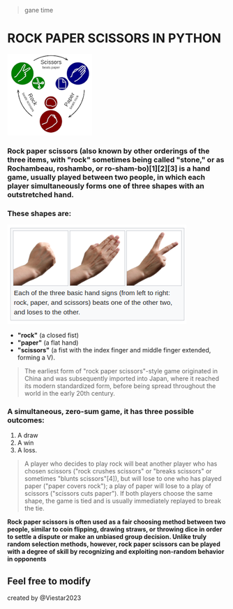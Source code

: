 > gane time

# ROCK PAPER SCISSORS IN PYTHON

![RPS](assets/rps.png)

### **Rock paper scissors** (also known by other orderings of the three items, with "rock" sometimes being called "stone," or as Rochambeau, roshambo, or ro-sham-bo)[1][2][3] is a hand game, usually played between two people, in which each player simultaneously forms one of three shapes with an outstretched hand. 

### These shapes are:
![RCP](assets/g.png)
- **"rock"** (a closed fist)
- **"paper"** (a flat hand)
- **"scissors"** (a fist with the index finger and middle finger extended, forming a V). 

> The earliest form of "rock paper scissors"-style game originated in China and was subsequently imported into Japan, where it reached its modern standardized form, before being spread throughout the world in the early 20th century.

### A simultaneous, zero-sum game, it has three possible outcomes:
1. A draw
2. A win
3. A loss. 

> A player who decides to play rock will beat another player who has chosen scissors ("rock crushes scissors" or "breaks scissors" or sometimes "blunts scissors"[4]), but will lose to one who has played paper ("paper covers rock"); a play of paper will lose to a play of scissors ("scissors cuts paper"). If both players choose the same shape, the game is tied and is usually immediately replayed to break the tie.

**Rock paper scissors is often used as a fair choosing method between two people, similar to coin flipping, drawing straws, or throwing dice in order to settle a dispute or make an unbiased group decision. Unlike truly random selection methods, however, rock paper scissors can be played with a degree of skill by recognizing and exploiting non-random behavior in opponents**

## Feel free to modify 


created by @Viestar2023